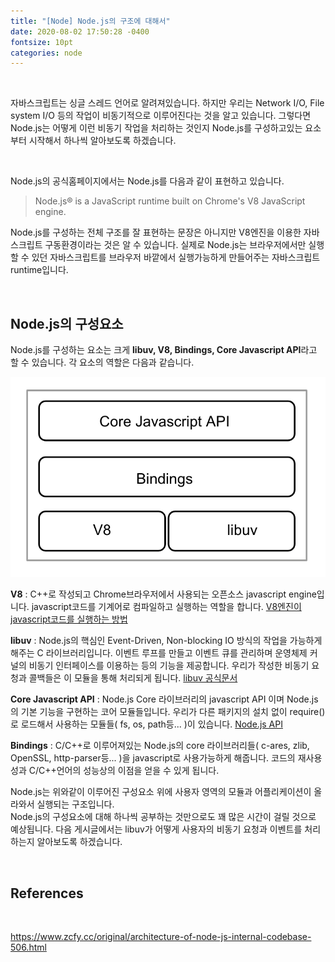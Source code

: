 ```yaml
---
title: "[Node] Node.js의 구조에 대해서"
date: 2020-08-02 17:50:28 -0400
fontsize: 10pt
categories: node
---
```

<br>

자바스크립트는 싱글 스레드 언어로 알려져있습니다. 하지만 우리는 Network I/O, File system I/O 등의 작업이 비동기적으로 이루어진다는 것을 알고 있습니다. 그렇다면 Node.js는 어떻게 이런 비동기 작업을 처리하는 것인지 Node.js를 구성하고있는 요소부터 시작해서 하나씩 알아보도록 하겠습니다.    

<br>

Node.js의 공식홈페이지에서는 Node.js를 다음과 같이 표현하고 있습니다.
  
> Node.js® is a JavaScript runtime built on Chrome's V8 JavaScript engine.  

Node.js를 구성하는 전체 구조를 잘 표현하는 문장은 아니지만 V8엔진을 이용한 자바스크립트 구동환경이라는 것은 알 수 있습니다. 실제로 Node.js는 브라우저에서만 실행할 수 있던 자바스크립트를 브라우저 바깥에서 실행가능하게 만들어주는 자바스크립트 runtime입니다.  

<br>

## Node.js의 구성요소  

Node.js를 구성하는 요소는 크게 **libuv, V8, Bindings, Core Javascript API**라고 할 수 있습니다. 각 요소의 역할은 다음과 같습니다.  

![Node_Components](/assets/images/node_components.png)

**V8** : C++로 작성되고 Chrome브라우저에서 사용되는 오픈소스 javascript engine입니다. javascript코드를 기계어로 컴파일하고 실행하는 역할을 합니다. [V8엔진이 javascript코드를 실행하는 방법](https://medium.com/@pks2974/v8-%EC%97%90%EC%84%9C-javascript-%EC%BD%94%EB%93%9C%EB%A5%BC-%EC%8B%A4%ED%96%89%ED%95%98%EB%8A%94-%EB%B0%A9%EB%B2%95-%EC%A0%95%EB%A6%AC%ED%95%B4%EB%B3%B4%EA%B8%B0-25837f61f551)  

**libuv** : Node.js의 핵심인 Event-Driven, Non-blocking IO 방식의 작업을 가능하게 해주는 C 라이브러리입니다. 이벤트 루프를 만들고 이벤트 큐를 관리하며 운영체제 커널의 비동기 인터페이스를 이용하는 등의 기능을 제공합니다. 우리가 작성한 비동기 요청과 콜백들은 이 모듈을 통해 처리되게 됩니다. [libuv 공식문서](https://libuv.org/)  

**Core Javascript API** : Node.js Core 라이브러리의 javascript API 이며 Node.js의 기본 기능을 구현하는 코어 모듈들입니다. 우리가 다른 패키지의 설치 없이 require()로 로드해서 사용하는 모듈들( fs, os, path등... )이 있습니다. [Node.js API](https://nodejs.org/api/)

**Bindings** : C/C++로 이루어져있는 Node.js의 core 라이브러리들( c-ares, zlib, OpenSSL, http-parser등... )을 javascript로 사용가능하게 해줍니다. 코드의 재사용성과 C/C++언어의 성능상의 이점을 얻을 수 있게 됩니다.  

Node.js는 위와같이 이루어진 구성요소 위에 사용자 영역의 모듈과 어플리케이션이 올라와서 실행되는 구조입니다.  
Node.js의 구성요소에 대해 하나씩 공부하는 것만으로도 꽤 많은 시간이 걸릴 것으로 예상됩니다. 다음 게시글에서는 libuv가 어떻게 사용자의 비동기 요청과 이벤트를 처리하는지 알아보도록 하겠습니다.  

<br>

## References  

<br>

<https://www.zcfy.cc/original/architecture-of-node-js-internal-codebase-506.html>